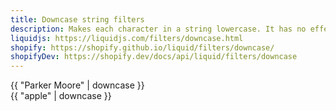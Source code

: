 ```yaml
---
title: Downcase string filters
description: Makes each character in a string lowercase. It has no effect on strings which are already all lowercase.
liquidjs: https://liquidjs.com/filters/downcase.html
shopify: https://shopify.github.io/liquid/filters/downcase/
shopifyDev: https://shopify.dev/docs/api/liquid/filters/downcase
---
```

{{ "Parker Moore" | downcase }}  
{{ "apple" | downcase }}